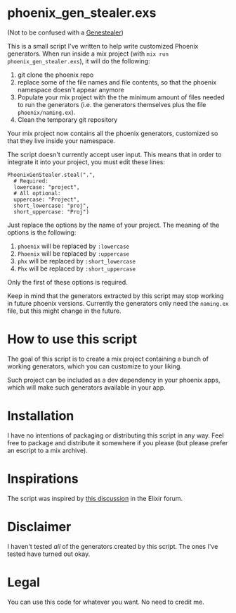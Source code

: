 # phoenix_gen_stealer.exs

(Not to be confused with a [Genestealer](http://wh40k.lexicanum.com/wiki/Genestealer))

This is a small script I've written to help write customized Phoenix generators.
When run inside a mix project (with `mix run phoenix_gen_stealer.exs`), it will do the following:

  1. git clone the phoenix repo
  2. replace some of the file names and file contents, so that the phoenix namespace doesn't appear anymore
  3. Populate your mix project with the the minimum amount of files needed to run the generators (i.e. the generators themselves plus the file `phoenix/naming.ex`).
  4. Clean the temporary git repository

Your mix project now contains all the phoenix generators, customized so that they live inside your namespace.

The script doesn't currently accept user input.
This means that in order to integrate it into your project, you must edit these lines:

```
PhoenixGenStealer.steal(".",
  # Required:
  lowercase: "project",
  # All optional:
  uppercase: "Project",
  short_lowercase: "proj",
  short_uppercase: "Proj")
```

Just replace the options by the name of your project.
The meaning of the options is the following:

1. `phoenix` will be replaced by `:lowercase`
2. `Phoenix` will be replaced by `:uppercase`
3. `phx` will be replaced by `:short_lowercase`
4. `Phx` will be replaced by `:short_uppercase`

Only the first of these options is required.

Keep in mind that the generators extracted by this script may stop working in future phoenix versions.
Currently the generators only need the `naming.ex` file, but this might change in the future.

# How to use this script

The goal of this script is to create a mix project containing a bunch of working generators, which you can customize to your liking.

Such project can be included as a dev dependency in your phoenix apps, which will make such generators available in your app.

# Installation

I have no intentions of packaging or distributing this script in any way.
Feel free to package and distribute it somewhere if you please (but please prefer an escript to a mix archive).

# Inspirations

The script was inspired by [this discussion](https://elixirforum.com/t/customizing-mix-phoenix-gen-tasks/1468) in the Elixir forum.

# Disclaimer

I haven't tested *all* of the generators created by this script.
The ones I've tested have turned out okay.

# Legal

You can use this code for whatever you want.
No need to credit me.